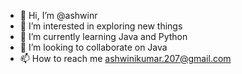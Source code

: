 - 👋 Hi, I’m @ashwinr
- 👀 I’m interested in exploring new things
- 🌱 I’m currently learning Java and Python
- 💞️ I’m looking to collaborate on Java
- 📫 How to reach me ashwinikumar.207@gmail.com

<!---
ashwinrajulapati/ashwinrajulapati is a ✨ special ✨ repository because its `README.md` (this file) appears on your GitHub profile.
You can click the Preview link to take a look at your changes.
--->
